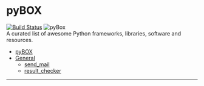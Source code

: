 # pyBOX
[![Build
Status](https://travis-ci.org/virtualvector/pyBOX.svg?branch=master)](https://travis-ci.org/virtualvector/pyBOX)
![pyBox](https://www.python.org/static/community_logos/python-powered-h-50x65.png) 
</br>A curated list of awesome Python frameworks, libraries, software and resources.



- [pyBOX](https://github.com/virtualvector/pyBOX)
- [General](https://github.com/virtualvector/pyBOX/tree/master/general)
    - [send_mail](https://github.com/virtualvector/pyBOX/blob/master/general/send_mail.py)
    - [result_checker](https://github.com/virtualvector/pyBOX/blob/master/general/resutl_checker.py)

- - -


